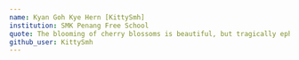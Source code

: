 ```yaml
---
name: Kyan Goh Kye Hern [KittySmh]
institution: SMK Penang Free School
quote: The blooming of cherry blossoms is beautiful, but tragically ephemeral - a reminder to cherish the fleeting joys in life
github_user: KittySmh
---
```

